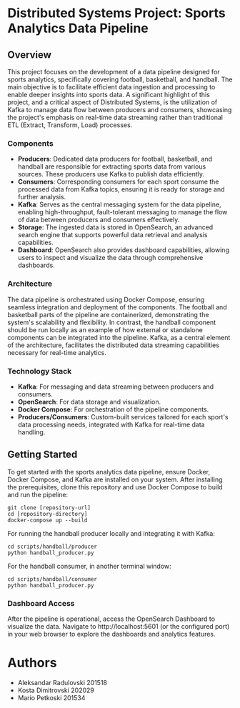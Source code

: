 # Distributed Systems Project: Sports Analytics Data Pipeline

## Overview

This project focuses on the development of a data pipeline designed for sports analytics, specifically covering football, basketball, and handball. The main objective is to facilitate efficient data ingestion and processing to enable deeper insights into sports data. A significant highlight of this project, and a critical aspect of Distributed Systems, is the utilization of Kafka to manage data flow between producers and consumers, showcasing the project's emphasis on real-time data streaming rather than traditional ETL (Extract, Transform, Load) processes.

### Components

- **Producers**: Dedicated data producers for football, basketball, and handball are responsible for extracting sports data from various sources. These producers use Kafka to publish data efficiently.
- **Consumers**: Corresponding consumers for each sport consume the processed data from Kafka topics, ensuring it is ready for storage and further analysis.
- **Kafka**: Serves as the central messaging system for the data pipeline, enabling high-throughput, fault-tolerant messaging to manage the flow of data between producers and consumers effectively.
- **Storage**: The ingested data is stored in OpenSearch, an advanced search engine that supports powerful data retrieval and analysis capabilities.
- **Dashboard**: OpenSearch also provides dashboard capabilities, allowing users to inspect and visualize the data through comprehensive dashboards.

### Architecture

The data pipeline is orchestrated using Docker Compose, ensuring seamless integration and deployment of the components. The football and basketball parts of the pipeline are containerized, demonstrating the system's scalability and flexibility. In contrast, the handball component should be run locally as an example of how external or standalone components can be integrated into the pipeline. Kafka, as a central element of the architecture, facilitates the distributed data streaming capabilities necessary for real-time analytics.

### Technology Stack

- **Kafka**: For messaging and data streaming between producers and consumers.
- **OpenSearch**: For data storage and visualization.
- **Docker Compose**: For orchestration of the pipeline components.
- **Producers/Consumers**: Custom-built services tailored for each sport's data processing needs, integrated with Kafka for real-time data handling.

## Getting Started

To get started with the sports analytics data pipeline, ensure Docker, Docker Compose, and Kafka are installed on your system. After installing the prerequisites, clone this repository and use Docker Compose to build and run the pipeline:

```
git clone [repository-url]
cd [repository-directory]
docker-compose up --build
```

For running the handball producer locally and integrating it with Kafka:

```
cd scripts/handball/producer
python handball_producer.py
```

For the handball consumer, in another terminal window:

```
cd scripts/handball/consumer
python handball_producer.py
```

### Dashboard Access
After the pipeline is operational, access the OpenSearch Dashboard to visualize the data. Navigate to http://localhost:5601 (or the configured port) in your web browser to explore the dashboards and analytics features.

# Authors
- Aleksandar Radulovski 201518
- Kosta Dimitrovski 202029
- Mario Petkoski 201534
